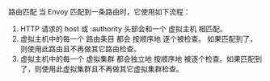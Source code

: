 

路由匹配
当 Envoy 匹配到一条路由时，它使用如下流程：
1. HTTP 请求的 host 或 :authority 头部会和一个 虚拟主机 相匹配。
2. 虚拟主机中的每一个 路由条目 都会 按顺序地 逐个被检查。 如果匹配到了，则使用此路由且不再做其它路由检查。
3. 虚拟主机中的每一个 虚拟集群 都会独立地 按顺序地 被逐个检查。如果匹配到了，则使用此虚拟集群且不再做其它虚拟集群检查。

